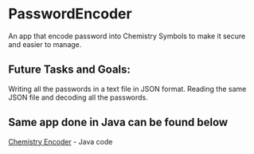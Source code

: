 # PasswordEncoder

An app that encode password into Chemistry Symbols to make it secure and easier to manage.

## Future Tasks and Goals:
Writing all the passwords in a text file in JSON format.
Reading the same JSON file and decoding all the passwords.

## Same app done in Java can be found below

[Chemistry Encoder](https://github.com/iharnoor/ChemistryEncoder) - Java code

